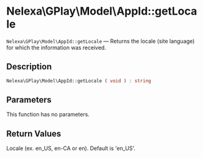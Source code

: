 # Nelexa\GPlay\Model\AppId::getLocale
`Nelexa\GPlay\Model\AppId::getLocale` — Returns the locale (site language) for which the information was received.

## Description
```php
Nelexa\GPlay\Model\AppId::getLocale ( void ) : string
```

## Parameters
This function has no parameters.

## Return Values
Locale (ex. en_US, en-CA or en). Default is 'en_US'.

